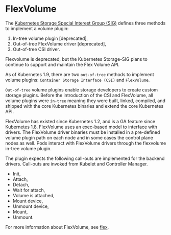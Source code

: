 # FlexVolume

The [Kubernetes Storage Special Interest Group (SIG)](https://github.com/kubernetes/community/blob/master/sig-storage) defines three methods to implement a volume plugin:

1. In-tree volume plugin [deprecated],
2. Out-of-tree FlexVolume driver [deprecated],
3. Out-of-tree CSI driver.

Flexvolume is deprecated, but the Kubernetes Storage-SIG plans to continue to support and maintain the Flex Volume API.

As of Kubernetes 1.9, there are two `out-of-tree` methods to implement volume plugins: `Container Storage Interface (CSI)` and `FlexVolume`.

`Out-of-tree` volume plugins enable storage developers to create custom storage plugins. Before the introduction of the CSI and FlexVolume, all volume plugins were `in-tree` meaning they were built, linked, compiled, and shipped with the core Kubernetes binaries and extend the core Kubernetes API.

FlexVolume has existed since Kubernetes 1.2, and is a GA feature since Kubernetes 1.8. FlexVolume uses an exec-based model to interface with drivers. The FlexVolume driver binaries must be installed in a pre-defined volume plugin path on each node and in some cases the control plane nodes as well. Pods interact with FlexVolume drivers through the flexvolume in-tree volume plugin.

The plugin expects the following call-outs are implemented for the backend drivers. Call-outs are invoked from Kubelet and Controller Manager.

* Init,
* Attach,
* Detach,
* Wait for attach,
* Volume is attached,
* Mount device,
* Unmount device,
* Mount,
* Unmount.

For more information about FlexVolume, see [flex](https://github.com/kubernetes/community/blob/master/contributors/devel/sig-storage/flexvolume.md).
